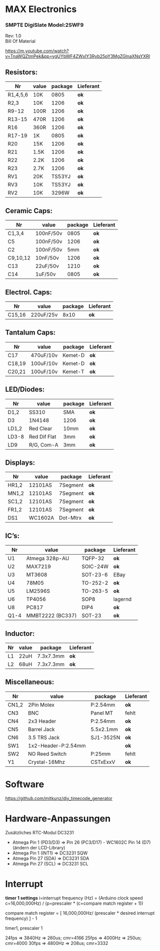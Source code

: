 # MAX Electronics  
### SMPTE DigiSlate Model:2SWF9  
Rev: 1.0  
Bill Of Material

https://m.youtube.com/watch?v=TnaWQZtmPek&pp=ygUYbWF4ZWxlY3Ryb25pY3MgZGlnaXNsYXRl

## Resistors:  
|Nr|value|package|Lieferant|  
|--|-----|-------|---------|
|R1,4,5,6|10K|0805|**ok**|
|R2,3|10K|1206|**ok**|
|R9-12|100R|1206|**ok**|
|R13-15|470R|1206|**ok**|
|R16|360R|1206|**ok**|
|R17-19|1K|0805|**ok**|
|R20|15K|1206|**ok**|
|R21|1.5K|1206|**ok**|
|R22|2.2K|1206|**ok**|
|R23|2.7K|1206|**ok**|
|RV1|20K|TS53YJ|**ok**|
|RV3|10K|TS53YJ|**ok**|
|RV2|10K|3296W|**ok**|

## Ceramic Caps:  
|Nr|value|package|Lieferant|  
|--|-----|-------|---------|
|C1,3,4|100nF/50v|0805|**ok**|
|C5|100nF/50v|1206|**ok**|
|C2|100nF/50v|5mm|**ok**|
|C9,10,12|10nF/50v|1206|**ok**|
|C13|22uF/50v|1210|**ok**|
|C14|1uF/50v|0805|**ok**|

## Electrol. Caps:  
|Nr|value|package|Lieferant|  
|--|-----|-------|---------|
|C15,16|220uF/25v|8x10|**ok**|

## Tantalum Caps:  
|Nr|value|package|Lieferant|  
|--|-----|-------|---------|
|C17|470uF/10v|Kemet-D|**ok**|
|C18,19|100uF/10v|Kemet-D|**ok**|
|C20,21|100uF/10v|Kemet-T|**ok**|

## LED/Diodes: 
|Nr|value|package|Lieferant|  
|--|-----|-------|---------|
|D1,2|SS310|SMA|**ok**|
|D3|1N4148|1206|**ok**|
|LD1,2|Red Clear|10mm|**ok**|
|LD3-8|Red Dif Flat|3mm|**ok**|
|LD9|R/G, Com-A|3mm|**ok**|

## Displays:  
|Nr|value|package|Lieferant|  
|--|-----|-------|---------|
|HR1,2|12101AS|7Segment|**ok**|
|MN1,2|12101AS|7Segment|**ok**|
|SC1,2|12101AS|7Segment|**ok**|
|FR1,2|12101AS|7Segment|**ok**|
|DS1|WC1602A|Dot-Mtrx|**ok**|

## IC’s:  
|Nr|value|package|Lieferant|  
|--|-----|-------|---------|
|U1|Atmega 328p-AU|TQFP-32|**ok**|
|U2|MAX7219|SOIC-24W|**ok**|
|U3|MT3608|SOT-23-6|EBay|
|U4|78M05|TO-252-2|**ok**|
|U5|LM2596S|TO-263-5|**ok**|
|U6|TP4056|SOP8|lagernd|
|U8|PC817|DIP4|**ok**|
|Q1-4|MMBT2222 (BC337)|SOT-23|**ok**|

## Inductor:  
|Nr|value|package|Lieferant|  
|--|-----|-------|---------|
|L1|22uH|7.3x7.3mm|**ok**|
|L2|68uH|7.3x7.3mm|**ok**|

## Miscellaneous:  
|Nr|value|package|Lieferant|  
|--|-----|-------|---------|
|CN1,2|2Pin Molex|P:2.54mm|**ok**|
|CN3|BNC|Panel MT|fehlt|
|CN4|2x3 Header|P:2.54mm|**ok**|
|CN5|Barrel Jack|5.5x2.1mm|**ok**|
|CN6|3.5 TRS Jack|SJ1-3525N|**ok**|
|SW1|1x2-Header-P:2.54mm||**ok**|
|SW2|NO Reed Switch|P:25mm|fehlt|
|Y1|Crystal-16Mhz|CSTxExxV|**ok**|

# Software
https://github.com/mitkunz/diy_timecode_generator

# Hardware-Anpassungen
Zusätzliches RTC-Modul DC3231
- Atmega Pin 1 (PD3/D3) => Pin 26 (PC3/D17) - WC1602C Pin 14 (D7) (ändern der LCD-Library)
- Atmega Pin 1 (INT1) => DC3231 SQW
- Atmega Pin 27 (SDA) => DC3231 SDA
- Atmega Pin 27 (SCL) => DC3231 SCL
# Interrupt 
**timer 1 settings**
i=interrupt frequency (Hz) = (Arduino clock speed c=16,000,000Hz) / (p=prescaler * (c=compare match register + 1))

compare match register = [ 16,000,000Hz/ (prescaler * desired interrupt frequency) ] - 1

timer1, prescaler 1

24fps => 3840Hz => 260us; cmr=4166
25fps => 4000Hz => 250us; cmr=4000
30fps => 4800Hz => 208us; cmr=3332
